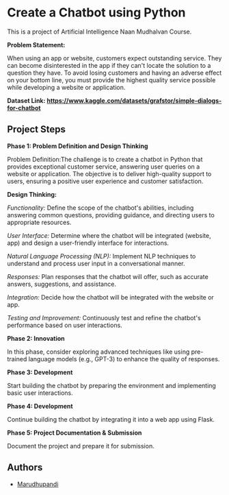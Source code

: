 
# Create a Chatbot using Python

This is a project of Artificial Intelligence Naan Mudhalvan Course.

**Problem Statement:** 

When using an app or website, customers expect outstanding service. They can become disinterested in the app if they can't locate the solution to a question they have. To avoid losing customers and having an adverse effect on your bottom line, you must provide the highest quality service possible while developing a website or application.

**Dataset Link: https://www.kaggle.com/datasets/grafstor/simple-dialogs-for-chatbot**


## Project Steps


**Phase 1: Problem Definition and Design Thinking**

Problem Definition:The challenge is to create a chatbot in Python that provides exceptional customer service, answering user queries on a website or application. The objective is to deliver high-quality support to users, ensuring a positive user experience and customer satisfaction.

**Design Thinking:**

*Functionality:* Define the scope of the chatbot's abilities, including answering common questions, providing guidance, and directing users to appropriate resources.

*User Interface:* Determine where the chatbot will be integrated (website, app) and design a user-friendly interface for interactions.

*Natural Language Processing (NLP):* Implement NLP techniques to understand and process user input in a conversational manner.

*Responses:* Plan responses that the chatbot will offer, such as accurate answers, suggestions, and assistance.

*Integration:* Decide how the chatbot will be integrated with the website or app.

*Testing and Improvement:* Continuously test and refine the chatbot's performance based on user interactions.

**Phase 2: Innovation**

In this phase, consider exploring advanced techniques like using pre-trained language models (e.g., GPT-3) to enhance the quality of responses.

**Phase 3: Development**

Start building the chatbot by preparing the environment and implementing basic user interactions.

**Phase 4: Development**

Continue building the chatbot by integrating it into a web app using Flask.

**Phase 5: Project Documentation & Submission**

Document the project and prepare it for submission.


## Authors

- [Marudhupandi](https://www.github.com/Marudsiva)

